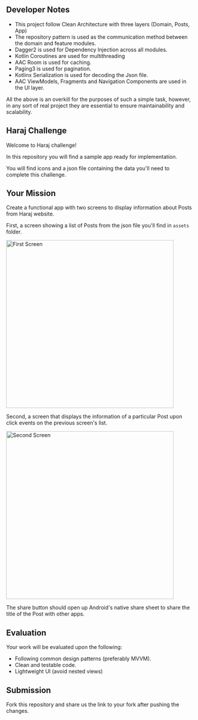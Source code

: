 ## Developer Notes

- This project follow Clean Architecture with three layers (Domain, Posts, App)
- The repository pattern is used as the communication method between the domain and feature modules.
- Dagger2 is used for Dependency Injection across all modules.
- Kotlin Coroutines are used for multithreading
- AAC Room is used for caching.
- Paging3 is used for pagination.
- Kotlinx Serialization is used for decoding the Json file.
- AAC ViewModels, Fragments and Navigation Components are used in the UI layer.

All the above is an overkill for the purposes of such a simple task, however, in any sort of real project they are essential to ensure maintainability and scalability.


## Haraj Challenge
Welcome to Haraj challenge!

In this repository you will find a sample app ready for implementation. 

You will find icons and a json file containing the data you'll need to complete this challenge.


## Your Mission

Create a functional app with two screens to display information about Posts from Haraj website.

First, a screen showing a list of Posts from the json file you'll find in `assets` folder.

<img src="image1.png" height="450" alt="First Screen">

Second, a screen that displays the information of a particular Post upon click events on the previous screen's list.

<img src="image2.png" height="450" alt="Second Screen">

The share button should open up Android's native share sheet to share the title of the Post with other apps.

## Evaluation

Your work will be evaluated upon the following:
- Following common design patterns (preferably MVVM).
- Clean and testable code.
- Lightweight UI (avoid nested views)

## Submission
Fork this repository and share us the link to your fork after pushing the changes.
